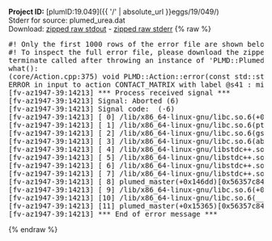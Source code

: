 **Project ID:** [plumID:19.049]({{ '/' | absolute_url }}eggs/19/049/)  
Stderr for source:  plumed_urea.dat   
Download: [zipped raw stdout](plumed_urea.dat.plumed_master.stdout.txt.zip) - [zipped raw stderr](plumed_urea.dat.plumed_master.stderr.txt.zip) 
{% raw %}
<pre>
#! Only the first 1000 rows of the error file are shown below
#! To inspect the full error file, please download the zipped raw stderr file above
terminate called after throwing an instance of 'PLMD::Plumed::ExceptionError'
what():
(core/Action.cpp:375) void PLMD::Action::error(const std::string&) const
ERROR in input to action CONTACT_MATRIX with label @s41 : missing SWITCH11 keyword
[fv-az1947-39:14213] *** Process received signal ***
[fv-az1947-39:14213] Signal: Aborted (6)
[fv-az1947-39:14213] Signal code:  (-6)
[fv-az1947-39:14213] [ 0] /lib/x86_64-linux-gnu/libc.so.6(+0x45330)[0x7f2a31a45330]
[fv-az1947-39:14213] [ 1] /lib/x86_64-linux-gnu/libc.so.6(pthread_kill+0x11c)[0x7f2a31a9eb2c]
[fv-az1947-39:14213] [ 2] /lib/x86_64-linux-gnu/libc.so.6(gsignal+0x1e)[0x7f2a31a4527e]
[fv-az1947-39:14213] [ 3] /lib/x86_64-linux-gnu/libc.so.6(abort+0xdf)[0x7f2a31a288ff]
[fv-az1947-39:14213] [ 4] /lib/x86_64-linux-gnu/libstdc++.so.6(+0xa5ff5)[0x7f2a31ea5ff5]
[fv-az1947-39:14213] [ 5] /lib/x86_64-linux-gnu/libstdc++.so.6(+0xbb0da)[0x7f2a31ebb0da]
[fv-az1947-39:14213] [ 6] /lib/x86_64-linux-gnu/libstdc++.so.6(_ZSt10unexpectedv+0x0)[0x7f2a31ea5a55]
[fv-az1947-39:14213] [ 7] /lib/x86_64-linux-gnu/libstdc++.so.6(+0xa5a6f)[0x7f2a31ea5a6f]
[fv-az1947-39:14213] [ 8] plumed_master(+0x146dd)[0x56357c8496dd]
[fv-az1947-39:14213] [ 9] /lib/x86_64-linux-gnu/libc.so.6(+0x2a1ca)[0x7f2a31a2a1ca]
[fv-az1947-39:14213] [10] /lib/x86_64-linux-gnu/libc.so.6(__libc_start_main+0x8b)[0x7f2a31a2a28b]
[fv-az1947-39:14213] [11] plumed_master(+0x15365)[0x56357c84a365]
[fv-az1947-39:14213] *** End of error message ***
</pre>
{% endraw %}
